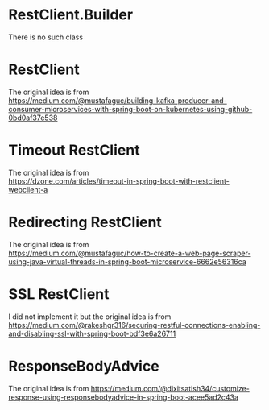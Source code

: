 # RestClient.Builder

There is no such class

# RestClient

The original idea is from  
https://medium.com/@mustafaguc/building-kafka-producer-and-consumer-microservices-with-spring-boot-on-kubernetes-using-github-0bd0af37e538

# Timeout RestClient

The original idea is from  
https://dzone.com/articles/timeout-in-spring-boot-with-restclient-webclient-a

# Redirecting RestClient

The original idea is from  
https://medium.com/@mustafaguc/how-to-create-a-web-page-scraper-using-java-virtual-threads-in-spring-boot-microservice-6662e56316ca

# SSL RestClient

I did not implement it but the original idea is from  
https://medium.com/@rakeshgr316/securing-restful-connections-enabling-and-disabling-ssl-with-spring-boot-bdf3e6a26711

# ResponseBodyAdvice

The original idea is from
https://medium.com/@dixitsatish34/customize-response-using-responsebodyadvice-in-spring-boot-acee5ad2c43a